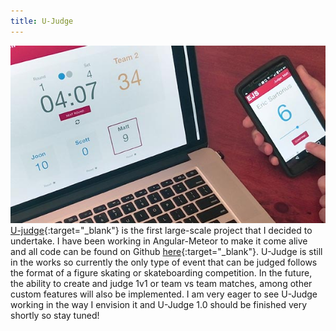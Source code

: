```yaml
---
title: U-Judge
---
```


![U-Judge](assets/img/work/proj-1/thumb.jpg)
[U-judge](http://ujudge.meteor.com/home){:target="_blank"} is the first large-scale project that I decided to undertake. I have been working in Angular-Meteor to make it come alive and all code can be found on Github [here](https://github.com/EricSSartorius/Judging-System){:target="_blank"}.
U-Judge is still in the works so currently the only type of event that can be judged follows the format of a figure skating or skateboarding competition. In the future, the ability to create and judge 1v1 or team vs team matches, among other custom features will also be implemented. I am very eager to see U-Judge working in the way I envision it and U-Judge 1.0 should be finished very shortly so stay tuned! 
